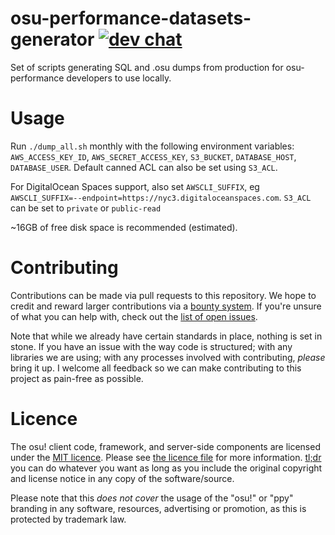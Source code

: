 # osu-performance-datasets-generator [![dev chat](https://discordapp.com/api/guilds/188630481301012481/widget.png?style=shield)](https://discord.gg/ppy)

Set of scripts generating SQL and .osu dumps from production for osu-performance developers to use locally.

# Usage

Run `./dump_all.sh` monthly with the following environment variables: `AWS_ACCESS_KEY_ID`, `AWS_SECRET_ACCESS_KEY`, `S3_BUCKET`, `DATABASE_HOST`, `DATABASE_USER`. Default canned ACL can also be set using `S3_ACL`.

For DigitalOcean Spaces support, also set `AWSCLI_SUFFIX`, eg `AWSCLI_SUFFIX=--endpoint=https://nyc3.digitaloceanspaces.com`. `S3_ACL` can be set to `private` or `public-read`

~16GB of free disk space is recommended (estimated).

# Contributing

Contributions can be made via pull requests to this repository. We hope to credit and reward larger contributions via a [bounty system](https://www.bountysource.com/teams/ppy). If you're unsure of what you can help with, check out the [list of open issues](https://github.com/ppy/osu-performance-datasets-generator/issues).

Note that while we already have certain standards in place, nothing is set in stone. If you have an issue with the way code is structured; with any libraries we are using; with any processes involved with contributing, *please* bring it up. I welcome all feedback so we can make contributing to this project as pain-free as possible.

# Licence

The osu! client code, framework, and server-side components are licensed under the [MIT licence](https://opensource.org/licenses/MIT). Please see [the licence file](LICENCE) for more information. [tl;dr](https://tldrlegal.com/license/mit-license) you can do whatever you want as long as you include the original copyright and license notice in any copy of the software/source.

Please note that this *does not cover* the usage of the "osu!" or "ppy" branding in any software, resources, advertising or promotion, as this is protected by trademark law.
